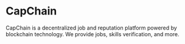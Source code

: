 # CapChain
CapChain is a decentralized job and reputation platform powered by blockchain technology. We provide jobs, skills verification, and more.
